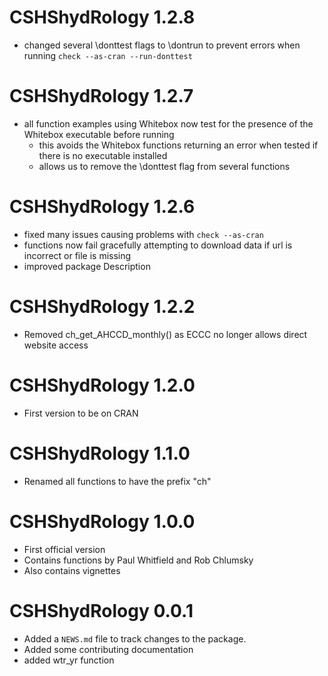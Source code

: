# CSHShydRology 1.2.8
* changed several \donttest flags to \dontrun to prevent errors when running `check --as-cran --run-donttest`

# CSHShydRology 1.2.7
* all function examples using Whitebox now test for the presence of the Whitebox executable before running
  - this avoids the Whitebox functions returning an error when tested if there is no executable installed
  - allows us to remove the \donttest flag from several functions

# CSHShydRology 1.2.6
* fixed many issues causing problems with `check --as-cran`
* functions now fail gracefully attempting to download data if url is incorrect or file is missing
* improved package Description

# CSHShydRology 1.2.2
* Removed ch_get_AHCCD_monthly() as ECCC no longer allows direct website access

# CSHShydRology 1.2.0
* First version to be on CRAN

# CSHShydRology 1.1.0
* Renamed all functions to have the prefix "ch"

# CSHShydRology 1.0.0
* First official version
* Contains functions by Paul Whitfield and Rob Chlumsky
* Also contains vignettes

# CSHShydRology 0.0.1
* Added a `NEWS.md` file to track changes to the package.
* Added some contributing documentation
* added wtr_yr function



